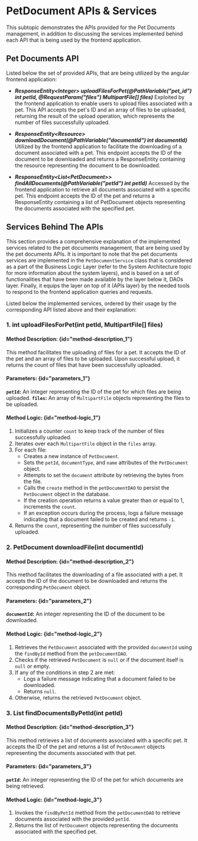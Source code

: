# PetDocument APIs &amp; Services

This subtopic demonstrates the APIs provided for the Pet Documents management, in addition to discussing the services implemented
behind each API that is being used by the frontend application.

## Pet Documents API

Listed below the set of provided APIs, that are being utilized by the angular frontend application:

- **_ResponseEntity\<Integer> uploadFilesForPet(@PathVariable("pet_id") int petId, @RequestParam("files") MultipartFile\[] files)_**
  Exploited by the frontend application to enable users to upload files associated with a pet. This API accepts the pet's ID and an array of files to be uploaded, 
  returning the result of the upload operation, which represents the number of files successfully uploaded.

- **_ResponseEntity\<Resource> downloadDocument(@PathVariable("documentId") int documentId)_**
  Utilized by the frontend application to facilitate the downloading of a document associated with a pet. This endpoint accepts the ID of the document to be downloaded and 
  returns a ResponseEntity containing the resource representing the document to be downloaded.

- **_ResponseEntity\<List\<PetDocument>> findAllDocuments(@PathVariable("petId") int petId)_**
  Accessed by the frontend application to retrieve all documents associated with a specific pet. This endpoint accepts the ID of the pet and returns a ResponseEntity 
  containing a list of PetDocument objects representing the documents associated with the specified pet.


## Services Behind The APIs

This section provides a comprehensive explanation of the implemented services related to the pet documents management, that are being
used by the pet documents APIs. It is important to note that the pet documents services
are implemented in the `PetDocumentService` class that is considered as a part of the Business Logic Layer
(refer to the System Architecture topic for more information about the system layers), and is based on a set of functionalities that
have been made available by the layer below it, DAOs layer. Finally, it equips the layer on top of it (APIs layer) by the needed tools
to respond to the frontend application queries and requests.

Listed below the implemented services, ordered by their usage by the corresponding API listed above and their explanation:


### 1. int uploadFilesForPet(int petId, MultipartFile\[] files)
#### Method Description: {id="method-description_1"}
This method facilitates the uploading of files for a pet. It accepts the ID of the pet and an array of files to be uploaded. Upon successful upload, it returns the count of files that have been successfully uploaded.
#### Parameters: {id="parameters_1"}
**`petId`:** An integer representing the ID of the pet for which files are being uploaded.
**`files`:** An array of `MultipartFile` objects representing the files to be uploaded.
#### Method Logic: {id="method-logic_1"}
1. Initializes a counter `count` to keep track of the number of files successfully uploaded.
2. Iterates over each `MultipartFile` object in the `files` array.
3. For each file:
    - Creates a new instance of `PetDocument`.
    - Sets the `petId`, `documentType`, and `name` attributes of the `PetDocument` object.
    - Attempts to set the `document` attribute by retrieving the bytes from the file.
    - Calls the `create` method in the `petDocumentDAO` to persist the `PetDocument` object in the database.
    - If the creation operation returns a value greater than or equal to 1, increments the `count`.
    - If an exception occurs during the process, logs a failure message indicating that a document failed to be created and returns `-1`.
4. Returns the `count`, representing the number of files successfully uploaded.

### 2. PetDocument downloadFile(int documentId)
#### Method Description: {id="method-description_2"}
This method facilitates the downloading of a file associated with a pet. It accepts the ID of the document to be downloaded and returns the corresponding `PetDocument` object.
#### Parameters: {id="parameters_2"}
**`documentId`:** An integer representing the ID of the document to be downloaded.
#### Method Logic: {id="method-logic_2"}
1. Retrieves the `PetDocument` associated with the provided `documentId` using the `findById` method from the `petDocumentDAO`.
2. Checks if the retrieved `PetDocument` is `null` or if the document itself is `null` or empty.
3. If any of the conditions in step 2 are met:
    - Logs a failure message indicating that a document failed to be downloaded.
    - Returns `null`.
4. Otherwise, returns the retrieved `PetDocument` object.

### 3. List<PetDocument> findDocumentsByPetId(int petId)
#### Method Description: {id="method-description_3"}
This method retrieves a list of documents associated with a specific pet. It accepts the ID of the pet and returns a list of `PetDocument` objects representing the documents associated with that pet.
#### Parameters: {id="parameters_3"}
**`petId`:** An integer representing the ID of the pet for which documents are being retrieved.
#### Method Logic: {id="method-logic_3"}
1. Invokes the `findByPetId` method from the `petDocumentDAO` to retrieve documents associated with the provided `petId`.
2. Returns the list of `PetDocument` objects representing the documents associated with the specified pet.